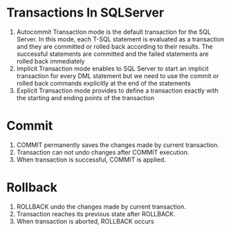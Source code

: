 # Transactions In SQLServer


1) Autocommit Transaction mode is the default transaction for the SQL Server. In this mode, each T-SQL statement is evaluated as a transaction and they are committed or rolled back according to their results. The successful statements are committed and the failed statements are rolled back immediately
2) Implicit Transaction mode enables to SQL Server to start an implicit transaction for every DML statement but we need to use the commit or rolled back commands explicitly at the end of the statements
3) Explicit Transaction mode provides to define a transaction exactly with the starting and ending points of the transaction


Commit
============
1) COMMIT permanently saves the changes made by current transaction.
2) Transaction can not undo changes after COMMIT execution.
3) When transaction is successful, COMMIT is applied.

Rollback
=============

1) ROLLBACK undo the changes made by current transaction.
2) Transaction reaches its previous state after ROLLBACK.
3) When transaction is aborted, ROLLBACK occurs
